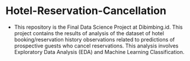 # Hotel-Reservation-Cancellation
- This repository is the Final Data Science Project at Dibimbing.id. This project contains the results of analysis of the dataset of hotel booking/reservation history observations related to predictions of prospective guests who cancel reservations. This analysis involves Exploratory Data Analysis (EDA) and Machine Learning Classification.
